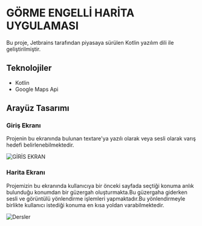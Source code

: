 # GÖRME ENGELLİ HARİTA UYGULAMASI

Bu proje, Jetbrains tarafından piyasaya sürülen Kotlin yazılım dili ile geliştirilmiştir.

## Teknolojiler

- Kotlin
- Google Maps Api

## Arayüz Tasarımı

### Giriş Ekranı
Projenin bu ekranında bulunan textare'ya yazılı olarak veya sesli olarak varış hedefi belirlenebilmektedir.

![GİRİS EKRAN](https://github.com/AliEmirTuran/Gorme-Engelli-Harita-Uygulamasi/assets/89272211/b7ab7a09-1729-4e3c-a17a-728d51a6ac2a)

### Harita Ekranı
Projemizin bu ekranında kullanıcıya bir önceki sayfada seçtiği konuma anlık bulunduğu konumdan bir güzergah oluşturmakta.Bu güzergaha giderken sesli ve görüntülü yönlendirme işlemleri yapmaktadır.Bu yönlendirmeyle birlikte kullanıcı istediği konuma en kısa yoldan varabilmektedir.

![Dersler](https://github.com/AliEmirTuran/Lesson-Program-Project-with-Graph-Coloring/assets/89272211/8ef7f29c-e82a-47a4-9e1e-8b0e1a811d0e)

